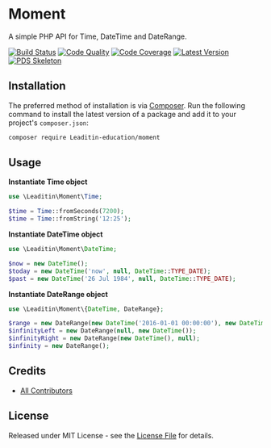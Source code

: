 # Moment

A simple PHP API for Time, DateTime and DateRange.

[![Build Status][ico-build]][link-build]
[![Code Quality][ico-code-quality]][link-code-quality]
[![Code Coverage][ico-code-coverage]][link-code-coverage]
[![Latest Version][ico-version]][link-packagist]
[![PDS Skeleton][ico-pds]][link-pds]

## Installation

The preferred method of installation is via [Composer](http://getcomposer.org/). Run the following command to install the latest version of a package and add it to your project's `composer.json`:

```bash
composer require Leaditin-education/moment
```

## Usage

**Instantiate Time object**
```php
use \Leaditin\Moment\Time;

$time = Time::fromSeconds(7200);
$time = Time::fromString('12:25');
```

**Instantiate DateTime object**
 ```php
use \Leaditin\Moment\DateTime;

$now = new DateTime();
$today = new DateTime('now', null, DateTime::TYPE_DATE);
$past = new DateTime('26 Jul 1984', null, DateTime::TYPE_DATE);
```

**Instantiate DateRange object**
```php
use \Leaditin\Moment\{DateTime, DateRange};

$range = new DateRange(new DateTime('2016-01-01 00:00:00'), new DateTime('2016-12-31 23:59:59'));
$infinityLeft = new DateRange(null, new DateTime());
$infinityRight = new DateRange(new DateTime(), null);
$infinity = new DateRange();
```

## Credits

- [All Contributors][link-contributors]

## License

Released under MIT License - see the [License File](LICENSE) for details.


[ico-version]: https://img.shields.io/packagist/v/Leaditin-education/moment.svg
[ico-build]: https://travis-ci.org/Leaditin-education/moment.svg?branch=master
[ico-code-coverage]: https://img.shields.io/scrutinizer/coverage/g/Leaditin-education/moment.svg
[ico-code-quality]: https://img.shields.io/scrutinizer/g/Leaditin-education/moment.svg
[ico-pds]: https://img.shields.io/badge/pds-skeleton-blue.svg

[link-packagist]: https://packagist.org/packages/Leaditin-education/moment
[link-build]: https://travis-ci.org/Leaditin-education/moment
[link-code-coverage]: https://scrutinizer-ci.com/g/Leaditin-education/moment/code-structure
[link-code-quality]: https://scrutinizer-ci.com/g/Leaditin-education/moment
[link-pds]: https://github.com/php-pds/skeleton
[link-contributors]: ../../contributors
